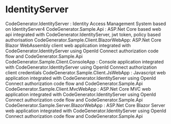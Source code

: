 # IdentityServer

CodeGenerator.IdentityServer : Identity Access Management System based on IdentityServer4
CodeGenerator.Sample.Api : ASP.Net Core based web api integrated with CodeGenerator.IdentityServer, jwt token, policy based authorisation
CodeGenerator.Sample.Client.BlazorWebApp: ASP.Net Core Blazor WebAssembly client web application integrated with CodeGenerator.IdentityServer using OpenId Connect authorization code flow and CodeGenerator.Sample.Api
CodeGenerator.Sample.Client.ConsoleApp : Console application integrated with CodeGenerator.IdentityServer using OpenId Connect authorization client credentials
CodeGenerator.Sample.Client.JsWebApp : Javascript web application integrated with CodeGenerator.IdentityServer using OpenId Connect authorization code flow and CodeGenerator.Sample.Api
CodeGenerator.Sample.Client.MvcWebApp : ASP.Net Core MVC web application integrated with CodeGenerator.IdentityServer using OpenId Connect authorization code flow and CodeGenerator.Sample.Api
CodeGenerator.Sample.Server.BlazorWebApp : ASP.Net Core Blazor Server web application integrated with CodeGenerator.IdentityServer using OpenId Connect authorization code flow and CodeGenerator.Sample.Api

